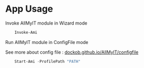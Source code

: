 # App Usage

Invoke AllMyIT module in Wizard mode

```powershell
    Invoke-Ami
```

Run AllMyIT module in ConfigFile mode

See more about config file : [dockob.github.io/AllMyIT/configfile](https://dockob.github.io/AllMyIT/configfile/)

```powershell
    Start-Ami -ProfilePath "PATH"
```